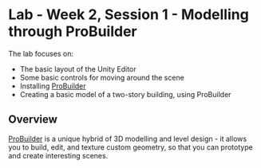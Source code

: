 # Lab - Week 2, Session 1 - Modelling through ProBuilder

The lab focuses on:

+ The basic layout of the Unity Editor
+ Some basic controls for moving around the scene
+ Installing [ProBuilder](https://unity.com/features/probuilder)
+ Creating a basic model of a two-story building, using ProBuilder

## Overview

[ProBuilder](https://unity3d.com/unity/features/worldbuilding/probuilder) is a unique hybrid of 3D modelling and level design - it allows you to build, edit, and texture custom geometry, so that you can prototype and create interesting scenes.

